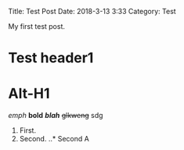 Title: Test Post
Date: 2018-3-13 3:33
Category: Test

My first test post.
# Test header1
Alt-H1
=====
*emph*
**bold**
**_blah_**
~~glkweng~~
sdg

1. First.
2. Second.
..* Second A
